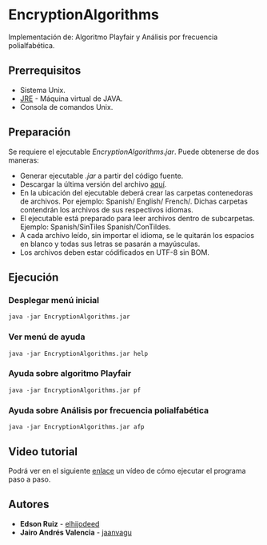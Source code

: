 # EncryptionAlgorithms
Implementación de: Algoritmo Playfair y Análisis por frecuencia polialfabética.

## Prerrequisitos
* Sistema Unix.
* [JRE](https://www.oracle.com/technetwork/java/javase/downloads/jre8-downloads-2133155.html) - Máquina virtual de JAVA.
* Consola de comandos Unix.

## Preparación
Se requiere el ejecutable *EncryptionAlgorithms.jar*. Puede obtenerse de dos maneras:
* Generar ejecutable *.jar* a partir del código fuente.
* Descargar la última versión del archivo [aquí](https://www.dropbox.com/s/jvwozqdvmknqx5e/EncryptionAlgorithms.jar?dl=0).
* En la ubicación del ejecutable deberá crear las carpetas contenedoras de archivos. Por ejemplo: Spanish/ English/ French/. Dichas carpetas contendrán los archivos de sus respectivos idiomas.
* El ejecutable está preparado para leer archivos dentro de subcarpetas. Ejemplo: Spanish/SinTiles Spanish/ConTildes.
* A cada archivo leído, sin importar el idioma, se le quitarán los espacios en blanco y todas sus letras se pasarán a mayúsculas.
* Los archivos deben estar códificados en UTF-8 sin BOM.

## Ejecución

### Desplegar menú inicial
```
java -jar EncryptionAlgorithms.jar
```
### Ver menú de ayuda
```
java -jar EncryptionAlgorithms.jar help
```
### Ayuda sobre algoritmo Playfair
```
java -jar EncryptionAlgorithms.jar pf
```
### Ayuda sobre Análisis por frecuencia polialfabética
```
java -jar EncryptionAlgorithms.jar afp
```
## Video tutorial
Podrá ver en el siguiente [enlace](https://youtu.be/VcOiL8MLZIc) un vídeo de cómo ejecutar el programa paso a paso.

## Autores

* **Edson Ruiz** - [elhijodeed](https://www.linkedin.com/in/edson-ruiz-ramirez-04419911a)
* **Jairo Andrés Valencia** - [jaanvagu](https://www.linkedin.com/in/jaanvagu/)
